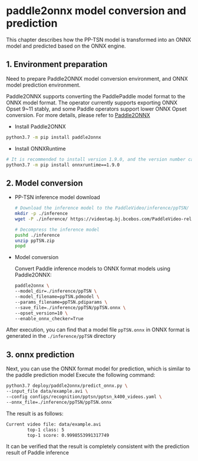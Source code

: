 # paddle2onnx model conversion and prediction

This chapter describes how the PP-TSN model is transformed into an ONNX model and predicted based on the ONNX engine.

## 1. Environment preparation

Need to prepare Paddle2ONNX model conversion environment, and ONNX model prediction environment.

Paddle2ONNX supports converting the PaddlePaddle model format to the ONNX model format. The operator currently supports exporting ONNX Opset 9~11 stably, and some Paddle operators support lower ONNX Opset conversion.
For more details, please refer to [Paddle2ONNX](https://github.com/PaddlePaddle/Paddle2ONNX/blob/develop/README_zh.md)

- Install Paddle2ONNX
```bash
python3.7 -m pip install paddle2onnx
```

- Install ONNXRuntime
```bash
# It is recommended to install version 1.9.0, and the version number can be changed according to the environment
python3.7 -m pip install onnxruntime==1.9.0
```

## 2. Model conversion

- PP-TSN inference model download

    ```bash
    # Download the inference model to the PaddleVideo/inference/ppTSN/ directory
    mkdir -p ./inference
    wget -P ./inference/ https://videotag.bj.bcebos.com/PaddleVideo-release2.3/ppTSN.zip

    # Decompress the inference model
    pushd ./inference
    unzip ppTSN.zip
    popd
    ```

- Model conversion

    Convert Paddle inference models to ONNX format models using Paddle2ONNX:

    ```bash
    paddle2onnx \
    --model_dir=./inference/ppTSN \
    --model_filename=ppTSN.pdmodel \
    --params_filename=ppTSN.pdiparams \
    --save_file=./inference/ppTSN/ppTSN.onnx \
    --opset_version=10 \
    --enable_onnx_checker=True
    ```
After execution, you can find that a model file `ppTSN.onnx` in ONNX format is generated in the `./inference/ppTSN` directory

## 3. onnx prediction

Next, you can use the ONNX format model for prediction, which is similar to the paddle prediction model
Execute the following command:
```bash
python3.7 deploy/paddle2onnx/predict_onnx.py \
--input_file data/example.avi \
--config configs/recognition/pptsn/pptsn_k400_videos.yaml \
--onnx_file=./inference/ppTSN/ppTSN.onnx
```

The result is as follows:
```bash
Current video file: data/example.avi
        top-1 class: 5
        top-1 score: 0.9998553991317749
```
It can be verified that the result is completely consistent with the prediction result of Paddle inference
